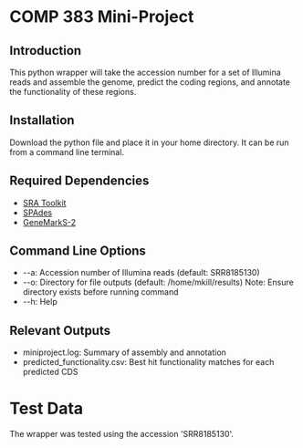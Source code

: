 # COMP 383 Mini-Project

## Introduction
This python wrapper will take the accession number for a set of Illumina reads and assemble the genome, predict the coding regions, and annotate the functionality of these regions. 

## Installation
Download the python file and place it in your home directory. It can be run from a command line terminal. 

## Required Dependencies
* [SRA Toolkit](https://github.com/ncbi/sra-tools)
* [SPAdes](https://cab.spbu.ru/software/spades/)
* [GeneMarkS-2](http://exon.gatech.edu/GeneMark/license_download.cgi)

## Command Line Options
* --a: Accession number of Illumina reads (default: SRR8185130)
* --o: Directory for file outputs (default: /home/mkill/results) Note: Ensure directory exists before running command
* --h: Help

## Relevant Outputs
* miniproject.log: Summary of assembly and annotation
* predicted_functionality.csv: Best hit functionality matches for each predicted CDS

# Test Data
The wrapper was tested using the accession 'SRR8185130'.


